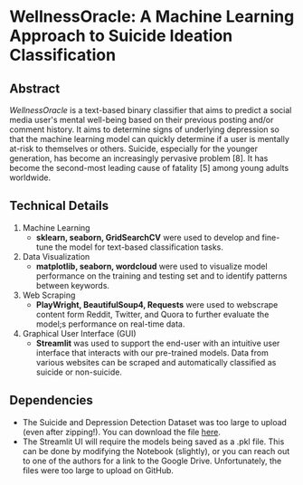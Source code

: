 # WellnessOracle: A Machine Learning Approach to Suicide Ideation Classification

## Abstract
*WellnessOracle* is a text-based binary classifier that aims to predict a social media user's mental well-being based on their previous posting and/or comment history. It aims to determine signs of underlying depression so that the machine learning model can quickly determine if a user is mentally at-risk to themselves or others. Suicide, especially for the younger generation, has become an increasingly pervasive problem [8]. It has become the second-most leading cause of fatality [5] among young adults worldwide.

## Technical Details
1. Machine Learning
   - **sklearn, seaborn, GridSearchCV** were used to develop and fine-tune the model for text-based classification tasks.
2. Data Visualization
   - **matplotlib, seaborn, wordcloud** were used to visualize model performance on the training and testing set and to identify patterns between keywords.
3. Web Scraping
   - **PlayWright, BeautifulSoup4, Requests** were used to webscrape content form Reddit, Twitter, and Quora to further evaluate the model;s performance on real-time data.
4. Graphical User Interface (GUI)
   - **Streamlit** was used to support the end-user with an intuitive user interface that interacts with our pre-trained models. Data from various websites can be scraped and automatically classified as suicide or non-suicide.
  
## Dependencies
- The Suicide and Depression Detection Dataset was too large to upload (even after zipping!). You can download the file [here](https://www.kaggle.com/datasets/nikhileswarkomati/suicide-watch).
- The Streamlit UI will require the models being saved as a .pkl file. This can be done by modifying the Notebook (slightly), or you can reach out to one of the authors for a link to the Google Drive. Unfortunately, the files were too large to upload on GitHub.
